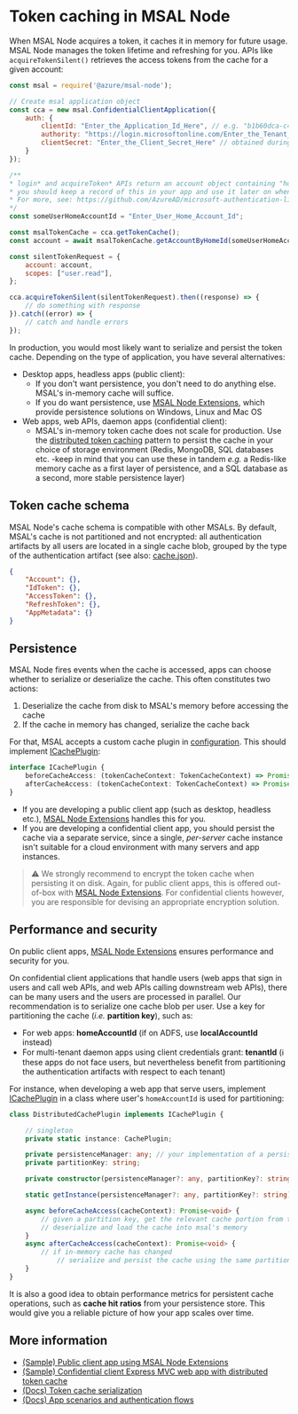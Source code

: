 # Token caching in MSAL Node

When MSAL Node acquires a token, it caches it in memory for future usage. MSAL Node manages the token lifetime and refreshing for you. APIs like `acquireTokenSilent()` retrieves the access tokens from the cache for a given account:

```javascript
const msal = require('@azure/msal-node');

// Create msal application object
const cca = new msal.ConfidentialClientApplication({
    auth: {
        clientId: "Enter_the_Application_Id_Here", // e.g. "b1b60dca-c49d-496e-9851-xxxxxxxxxxxx" (guid)
        authority: "https://login.microsoftonline.com/Enter_the_Tenant_Info_Here", // e.g. "common" or your tenantId (guid)
        clientSecret: "Enter_the_Client_Secret_Here" // obtained during app registration
    }
});

/** 
* login* and acquireToken* APIs return an account object containing "homeAccountId"
* you should keep a record of this in your app and use it later on when calling acquireTokenSilent
* For more, see: https://github.com/AzureAD/microsoft-authentication-library-for-js/blob/dev/lib/msal-node/docs/accounts.md
*/
const someUserHomeAccountId = "Enter_User_Home_Account_Id";

const msalTokenCache = cca.getTokenCache();
const account = await msalTokenCache.getAccountByHomeId(someUserHomeAccountId);

const silentTokenRequest = {
    account: account,
    scopes: ["user.read"],
};

cca.acquireTokenSilent(silentTokenRequest).then((response) => {
    // do something with response
}).catch((error) => {
    // catch and handle errors
});
```

In production, you would most likely want to serialize and persist the token cache. Depending on the type of application, you have several alternatives:

* Desktop apps, headless apps (public client):
  * If you don't want persistence, you don't need to do anything else. MSAL's in-memory cache will suffice.
  * If you do want persistence, use [MSAL Node Extensions](../../../extensions/msal-node-extensions/README.md), which provide persistence solutions on Windows, Linux and Mac OS
* Web apps, web APIs, daemon apps (confidential client):
  * MSAL's in-memory token cache does not scale for production. Use the [distributed token caching](#performance-and-security) pattern to persist the cache in your choice of storage environment (Redis, MongoDB, SQL databases etc. -keep in mind that you can use these in tandem *e.g.* a Redis-like memory cache as a first layer of persistence, and a SQL database as a second, more stable persistence layer)

## Token cache schema

MSAL Node's cache schema is compatible with other MSALs. By default, MSAL's cache is not partitioned and not encrypted: all authentication artifacts by all users are located in a single cache blob, grouped by the type of the authentication artifact (see also: [cache.json](../cache.json)).

```json
{
    "Account": {},
    "IdToken": {},
    "AccessToken": {},
    "RefreshToken": {},
    "AppMetadata": {}
}
```

## Persistence

MSAL Node fires events when the cache is accessed, apps can choose whether to serialize or deserialize the cache. This often constitutes two actions:

1. Deserialize the cache from disk to MSAL's memory before accessing the cache
2. If the cache in memory has changed, serialize the cache back

For that, MSAL accepts a custom cache plugin in [configuration](./configuration.md). This should implement [ICachePlugin](https://azuread.github.io/microsoft-authentication-library-for-js/ref/interfaces/_azure_msal_common.icacheplugin.html):

```typescript
interface ICachePlugin {
    beforeCacheAccess: (tokenCacheContext: TokenCacheContext) => Promise<void>;
    afterCacheAccess: (tokenCacheContext: TokenCacheContext) => Promise<void>;
}
```

* If you are developing a public client app (such as desktop, headless etc.), [MSAL Node Extensions](../../../extensions/msal-node-extensions/README.md) handles this for you.
* If you are developing a confidential client app, you should persist the cache via a separate service, since a single, *per-server* cache instance isn't suitable for a cloud environment with many servers and app instances.

> :warning: We strongly recommend to encrypt the token cache when persisting it on disk. Again, for public client apps, this is offered out-of-box with [MSAL Node Extensions](../../../extensions/msal-node-extensions/README.md). For confidential clients however, you are responsible for devising an appropriate encryption solution.

## Performance and security

On public client apps, [MSAL Node Extensions](../../../extensions/msal-node-extensions/README.md) ensures performance and security for you.

On confidential client applications that handle users (web apps that sign in users and call web APIs, and web APIs calling downstream web APIs), there can be many users and the users are processed in parallel. Our recommendation is to serialize one cache blob per user. Use a key for partitioning the cache (*i.e.* **partition key**), such as:

* For web apps: **homeAccountId** (if on ADFS, use **localAccountId** instead)
* For multi-tenant daemon apps using client credentials grant: **tenantId** (:information_source: these apps do not face users, but nevertheless benefit from partitioning the authentication artifacts with respect to each tenant)
<!-- * For web APIs using OBO: *TBD* -->

For instance, when developing a web app that serve users, implement [ICachePlugin](https://azuread.github.io/microsoft-authentication-library-for-js/ref/interfaces/_azure_msal_common.icacheplugin.html) in a class where user's `homeAccountId` is used for partitioning:

```typescript
class DistributedCachePlugin implements ICachePlugin {

    // singleton
    private static instance: CachePlugin;

    private persistenceManager: any; // your implementation of a persistence client
    private partitionKey: string;

    private constructor(persistenceManager?: any, partitionKey?: string) {}

    static getInstance(persistenceManager?: any, partitionKey?: string): CachePlugin {}

    async beforeCacheAccess(cacheContext): Promise<void> {
        // given a partition key, get the relevant cache portion from the persistence store
        // deserialize and load the cache into msal's memory
    }
    async afterCacheAccess(cacheContext): Promise<void> {
        // if in-memory cache has changed
            // serialize and persist the cache using the same partition key
    }
}
```

It is also a good idea to obtain performance metrics for persistent cache operations, such as **cache hit ratios** from your persistence store. This would give you a reliable picture of how your app scales over time.

## More information

* [(Sample) Public client app using MSAL Node Extensions](../../../extensions/samples/msal-node-extensions/index.js)
* [(Sample) Confidential client Express MVC web app with distributed token cache](../../../samples/msal-node-samples/ExpressTestApp/README.md)
* [(Docs) Token cache serialization](https://github.com/AzureAD/microsoft-authentication-library-for-dotnet/wiki/token-cache-serialization)
* [(Docs) App scenarios and authentication flows](https://docs.microsoft.com/azure/active-directory/develop/authentication-flows-app-scenarios)
